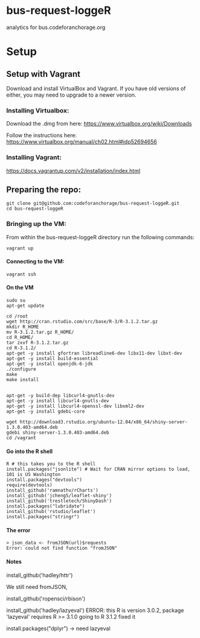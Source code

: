 # bus-request-loggeR

analytics for bus.codeforanchorage.org

# Setup

## Setup with Vagrant
Download and install VirtualBox and Vagrant. If you have old versions of either, you may need to upgrade to a newer version.

### Installing Virtualbox:
Download the .dmg from here: https://www.virtualbox.org/wiki/Downloads

Follow the instructions here: https://www.virtualbox.org/manual/ch02.html#idp52694656

### Installing Vagrant:
https://docs.vagrantup.com/v2/installation/index.html

## Preparing the repo:
```
git clone git@github.com:codeforanchorage/bus-request-loggeR.git
cd bus-request-loggeR
```

### Bringing up the VM:
From within the bus-request-loggeR directory run the following commands:
```
vagrant up
```

#### Connecting to the VM:
```
vagrant ssh
```

#### On the VM
```
sudo su
apt-get update

cd /root
wget http://cran.rstudio.com/src/base/R-3/R-3.1.2.tar.gz
mkdir R_HOME
mv R-3.1.2.tar.gz R_HOME/
cd R_HOME/
tar zxvf R-3.1.2.tar.gz
cd R-3.1.2/
apt-get -y install gfortran libreadline6-dev libx11-dev libxt-dev
apt-get -y install build-essential
apt-get -y install openjdk-6-jdk
./configure
make
make install


apt-get -y build-dep libcurl4-gnutls-dev
apt-get -y install libcurl4-gnutls-dev
apt-get -y install libcurl4-openssl-dev libxml2-dev
apt-get -y install gdebi-core

wget http://download3.rstudio.org/ubuntu-12.04/x86_64/shiny-server-1.3.0.403-amd64.deb
gdebi shiny-server-1.3.0.403-amd64.deb
cd /vagrant
```

#### Go into the R shell
```
R # this takes you to the R shell
install.packages("jsonlite") # Wait for CRAN mirror options to load, 101 is US Washington
install.packages("devtools")
require(devtools)
install_github('ramnathv/rCharts')
install_github('jcheng5/leaflet-shiny')
install_github('trestletech/ShinyDash')
install.packages("lubridate")
install_github('rstudio/leaflet')
install.packages("stringr")

```

#### The error
```
> json_data <- fromJSON(url)$requests
Error: could not find function "fromJSON"
```

#### Notes

install_github('hadley/httr')

We still need fromJSON, 

install_github('ropensci/rbison')


install_github('hadley/lazyeval')
ERROR: this R is version 3.0.2, package 'lazyeval' requires R >= 3.1.0
going to R 3.1.2 fixed it

install.packages("dplyr") -> need lazyeval




